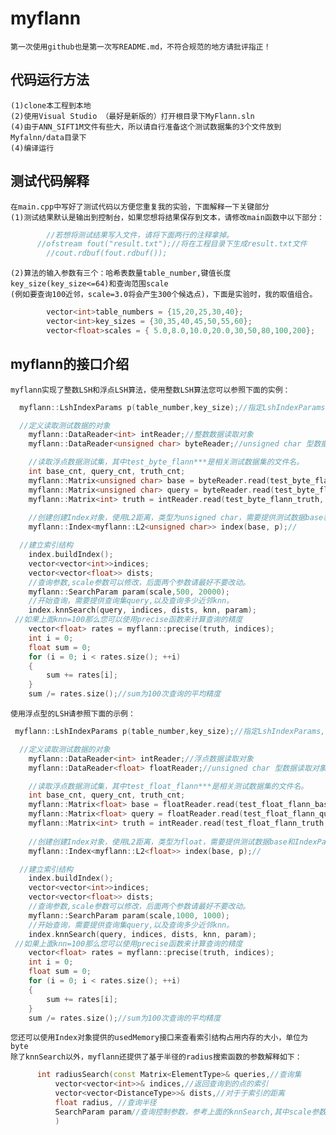 myflann
=====================
    第一次使用github也是第一次写README.md，不符合规范的地方请批评指正！
代码运行方法
---------------------
    (1)clone本工程到本地
    (2)使用Visual Studio （最好是新版的）打开根目录下MyFlann.sln
    (4)由于ANN_SIFT1M文件有些大，所以请自行准备这个测试数据集的3个文件放到Myfalnn/data目录下
    (4)编译运行
测试代码解释
---------------------
    在main.cpp中写好了测试代码以方便您重复我的实验，下面解释一下关键部分
    (1)测试结果默认是输出到控制台，如果您想将结果保存到文本，请修改main函数中以下部分：
```c++
		//若想将测试结果写入文件，请将下面两行的注释拿掉。
	  //ofstream fout("result.txt");//将在工程目录下生成result.txt文件
		//cout.rdbuf(fout.rdbuf());
```
    (2)算法的输入参数有三个：哈希表数量table_number,键值长度key_size(key_size<=64)和查询范围scale
    (例如要查询100近邻，scale=3.0将会产生300个候选点)，下面是实验时，我的取值组合。
```c++
		vector<int>table_numbers = {15,20,25,30,40};
		vector<int>key_sizes = {30,35,40,45,50,55,60};
		vector<float>scales = { 5.0,8.0,10.0,20.0,30,50,80,100,200};
```
myflann的接口介绍
---------------------
    myflann实现了整数LSH和浮点LSH算法，使用整数LSH算法您可以参照下面的实例：
```c++
  myflann::LshIndexParams p(table_number,key_size);//指定LshIndexParams,需要提供table_num和key_size参数（key_size<=64）

  //定义读取测试数据的对象
	myflann::DataReader<int> intReader;//整数数据读取对象
	myflann::DataReader<unsigned char> byteReader;//unsigned char 型数据读取对象

	//读取浮点数据测试集，其中test_byte_flann***是相关测试数据集的文件名。
	int base_cnt, query_cnt, truth_cnt;
	myflann::Matrix<unsigned char> base = byteReader.read(test_byte_flann_base, base_cnt);//读取测试数据集
	myflann::Matrix<unsigned char> query = byteReader.read(test_byte_flann_query, query_cnt);//读取查询数据集
	myflann::Matrix<int> truth = intReader.read(test_byte_flann_truth, truth_cnt);//读取事实
	
	//创建创建Index对象，使用L2距离，类型为unsigned char，需要提供测试数据base和IndexParam参数p
	myflann::Index<myflann::L2<unsigned char>> index(base, p);//

  //建立索引结构
	index.buildIndex();
	vector<vector<int>>indices;
	vector<vector<float>> dists;
	//查询参数,scale参数可以修改，后面两个参数请最好不要改动。
	myflann::SearchParam param(scale,500, 20000);
	//开始查询，需要提供查询集query,以及查询多少近邻knn。
	index.knnSearch(query, indices, dists, knn, param);
 //如果上面knn=100那么您可以使用precise函数来计算查询的精度
	vector<float> rates = myflann::precise(truth, indices);
	int i = 0;
	float sum = 0;
	for (i = 0; i < rates.size(); ++i)
	{
		sum += rates[i];
	}
	sum /= rates.size();//sum为100次查询的平均精度
```
    使用浮点型的LSH请参照下面的示例：
```c++
 myflann::LshIndexParams p(table_number,key_size);//指定LshIndexParams,需要提供table_num和key_size参数（key_size<=64）

  //定义读取测试数据的对象
	myflann::DataReader<int> intReader;//浮点数据读取对象
	myflann::DataReader<float> floatReader;//unsigned char 型数据读取对象

	//读取浮点数据测试集，其中test_float_flann***是相关测试数据集的文件名。
	int base_cnt, query_cnt, truth_cnt;
	myflann::Matrix<float> base = floatReader.read(test_float_flann_base, base_cnt);//读取测试数据集
	myflann::Matrix<float> query = floatReader.read(test_float_flann_query, query_cnt);//读取查询数据集
	myflann::Matrix<int> truth = intReader.read(test_float_flann_truth, truth_cnt);//读取事实
	
	//创建创建Index对象，使用L2距离，类型为float，需要提供测试数据base和IndexParam参数p
	myflann::Index<myflann::L2<float>> index(base, p);//

  //建立索引结构
	index.buildIndex();
	vector<vector<int>>indices;
	vector<vector<float>> dists;
	//查询参数,scale参数可以修改，后面两个参数请最好不要改动。
	myflann::SearchParam param(scale,1000, 1000);
	//开始查询，需要提供查询集query,以及查询多少近邻knn。
	index.knnSearch(query, indices, dists, knn, param);
 //如果上面knn=100那么您可以使用precise函数来计算查询的精度
	vector<float> rates = myflann::precise(truth, indices);
	int i = 0;
	float sum = 0;
	for (i = 0; i < rates.size(); ++i)
	{
		sum += rates[i];
	}
	sum /= rates.size();//sum为100次查询的平均精度
```
    您还可以使用Index对象提供的usedMemory接口来查看索引结构占用内存的大小，单位为byte
    除了knnSearch以外，myflann还提供了基于半径的radius搜索函数的参数解释如下：
  ```c++
  		int radiusSearch(const Matrix<ElementType>& queries,//查询集
			vector<vector<int>>& indices,//返回查询到的点的索引
			vector<vector<DistanceType>>& dists,//对于于索引的距离
			float radius, //查询半径
			SearchParam param//查询控制参数，参考上面的knnSearch,其中scale参数未使用
			)
  ```
